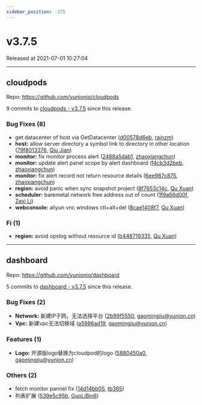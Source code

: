 ```yaml
---
sidebar_position: -375
---
```


# v3.7.5

Released at 2021-07-01 10:27:04

-----

## cloudpods

Repo: https://github.com/yunionio/cloudpods

9 commits to [cloudpods - v3.7.5] since this release.

### Bug Fixes (8)
- get datacenter of host via GetDatacenter ([d00578d6eb](https://github.com/yunionio/cloudpods/commit/d00578d6eb9dd71564b16bce753feeb0f6d56ad9), [rainzm](mailto:mjoycarry@gmail.com))
- **host:** allow server directory a symbol link to directory in other location ([79f8013376](https://github.com/yunionio/cloudpods/commit/79f8013376e9de4dc22847615c37559f0ecee147), [Qiu Jian](mailto:qiujian@yunionyun.com))
- **monitor:** fix monitor process alert ([2488a5dab1](https://github.com/yunionio/cloudpods/commit/2488a5dab11f01c5f548510f06380006b917637e), [zhaoxiangchun](mailto:1422928955@qq.com))
- **monitor:** update alert panel scope by alert dashboard ([f4cb3d2beb](https://github.com/yunionio/cloudpods/commit/f4cb3d2bebf56674fe61be46147778fa5ffddcc3), [zhaoxiangchun](mailto:1422928955@qq.com))
- **monitor:** fix alert record not return resource details ([6ee987c875](https://github.com/yunionio/cloudpods/commit/6ee987c8753c4534711b33d6cce49ffed05aaf99), [zhaoxiangchun](mailto:1422928955@qq.com))
- **region:** avoid panic when sync snapshot project ([8f7653c14c](https://github.com/yunionio/cloudpods/commit/8f7653c14c4d300fd78a4eb6ddb912b8e39b14e8), [Qu Xuan](mailto:quxuan@yunionyun.com))
- **scheduler:** baremetal network free address out of count ([1f9a66d00f](https://github.com/yunionio/cloudpods/commit/1f9a66d00f3093045343869c75e17d3cb27151fe), [Zexi Li](mailto:zexi.li@qq.com))
- **webconsole:** aliyun vnc windows ctl+alt+del ([8cae1408f7](https://github.com/yunionio/cloudpods/commit/8cae1408f7cf3dcbf90d861e759a9241149332e2), [Qu Xuan](mailto:quxuan@yunionyun.com))

### Fi (1)
- **region:** avoid opslog without resource id ([b448719335](https://github.com/yunionio/cloudpods/commit/b448719335e175c3d6e76076c3b7acf3b3e4d7dc), [Qu Xuan](mailto:quxuan@yunionyun.com))

[cloudpods - v3.7.5]: https://github.com/yunionio/cloudpods/compare/v3.7.4...v3.7.5
-----

## dashboard

Repo: https://github.com/yunionio/dashboard

5 commits to [dashboard - v3.7.5] since this release.

### Bug Fixes (2)
- **Network:** 新建IP子网，无法选择平台 ([2b99f5550](https://github.com/yunionio/dashboard/commit/2b99f5550ebf258e1d965df06a3299afb92c48ba), [gaomingjiu@yunion.cn](mailto:gaomingjiu@yunion.cn))
- **Vpc:** 新建vpc无法切换域 ([a5986ad19](https://github.com/yunionio/dashboard/commit/a5986ad1908137ab678c56ff9e4cd03aa597169c), [gaomingjiu@yunion.cn](mailto:gaomingjiu@yunion.cn))

### Features (1)
- **Logo:** 开源版logo替换为cloudpod的logo ([5880450a0](https://github.com/yunionio/dashboard/commit/5880450a0bdac7dd0da51ddab14debc7e614c793), [gaomingjiu@yunion.cn](mailto:gaomingjiu@yunion.cn))

### Others (2)
- fetch monitor pannel fix ([14d14bb05](https://github.com/yunionio/dashboard/commit/14d14bb052651f9ee52f7555f5779a9f8faaa6ec), [tb365](mailto:tangbin@yunion.cn))
- 列表扩展 ([539e5c95b](https://github.com/yunionio/dashboard/commit/539e5c95b64cab32050417a9b65f8bd20293d865), [GuoLiBin6](mailto:782518577@qq.com))

[dashboard - v3.7.5]: https://github.com/yunionio/dashboard/compare/v3.7.4...v3.7.5

